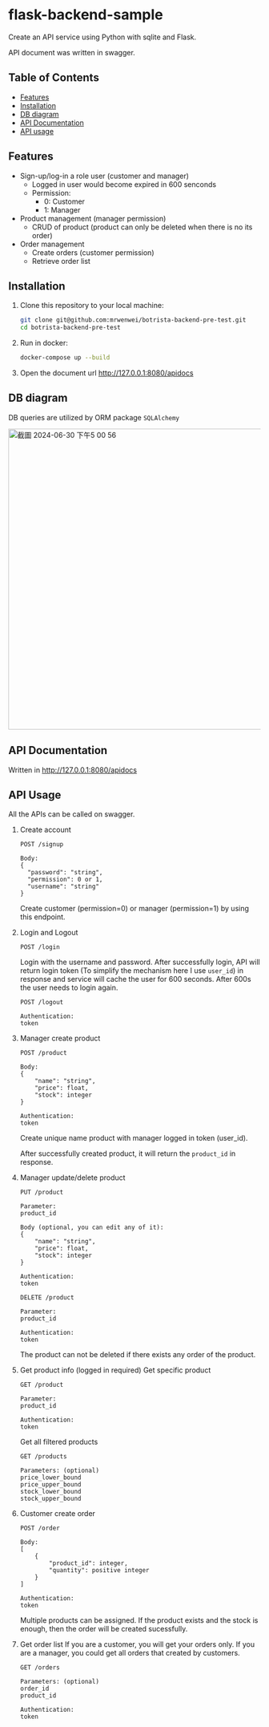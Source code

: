 # flask-backend-sample
Create an API service using Python with sqlite and Flask.

API document was written in swagger.

## Table of Contents

- [Features](#features)
- [Installation](#installation)
- [DB diagram](#db-diagram)
- [API Documentation](#api-documentation)
- [API usage](#api-usage)

## Features

- Sign-up/log-in a role user (customer and manager)
  - Logged in user would become expired in 600 senconds
  - Permission:
    - 0: Customer
    - 1: Manager
- Product management (manager permission)
  - CRUD of product (product can only be deleted when there is no its order)
- Order management
  - Create orders (customer permission)
  - Retrieve order list

## Installation

1. Clone this repository to your local machine:
    ```sh
    git clone git@github.com:mrwenwei/botrista-backend-pre-test.git
    cd botrista-backend-pre-test
    ```

2. Run in docker:
    ```sh
    docker-compose up --build
    ```

3. Open the document url http://127.0.0.1:8080/apidocs

## DB diagram
DB queries are utilized by ORM package `SQLAlchemy`

<img width="600" alt="截圖 2024-06-30 下午5 00 56" src="https://github.com/mrwenwei/botrista-backend-pre-test/assets/11289450/335e2539-9498-4c54-a09e-e85a1e413a8d">


## API Documentation

Written in http://127.0.0.1:8080/apidocs

## API Usage

All the APIs can be called on swagger.

1. Create account
    ```HTTP
    POST /signup

    Body:
    {
      "password": "string",
      "permission": 0 or 1,
      "username": "string"
    }
    ```
    Create customer (permission=0) or manager (permission=1) by using this endpoint.

2. Login and Logout
    ```HTTP
    POST /login
    ```
    Login with the username and password. After successfully login, API will return login token (To simplify the mechanism here I use `user_id`) in response and service will cache the user for 600 seconds. After 600s the user needs to login again.

   ```HTTP
   POST /logout

   Authentication:
   token
   ```

4. Manager create product
    ```HTTP
    POST /product

    Body:
    {
        "name": "string",
        "price": float,
        "stock": integer
    }

    Authentication:
    token
    ```
    Create unique name product with manager logged in token (user_id). 

    After successfully created product, it will return the `product_id` in response.

5. Manager update/delete product
    ```HTTP
    PUT /product

    Parameter:
    product_id

    Body (optional, you can edit any of it):
    {
        "name": "string",
        "price": float,
        "stock": integer
    }

    Authentication:
    token
    ```

    ```HTTP
    DELETE /product

    Parameter:
    product_id

    Authentication:
    token
    ```
    The product can not be deleted if there exists any order of the product.

6. Get product info (logged in required)
    Get specific product
    ```HTTP
    GET /product

    Parameter:
    product_id

    Authentication:
    token
    ```

    Get all filtered products
    ```HTTP
    GET /products

    Parameters: (optional)
    price_lower_bound
    price_upper_bound
    stock_lower_bound
    stock_upper_bound
    ```

7. Customer create order

    ```HTTP
    POST /order

    Body:
    [
        {
            "product_id": integer,
            "quantity": positive integer
        }
    ]

    Authentication:
    token
    ```
    Multiple products can be assigned. If the product exists and the stock is enough, then the order will be created sucessfully. 

8. Get order list
    If you are a customer, you will get your orders only.
    If you are a manager, you could get all orders that created by customers.
    ```HTTP
    GET /orders

    Parameters: (optional)
    order_id
    product_id

    Authentication:
    token
    ```

